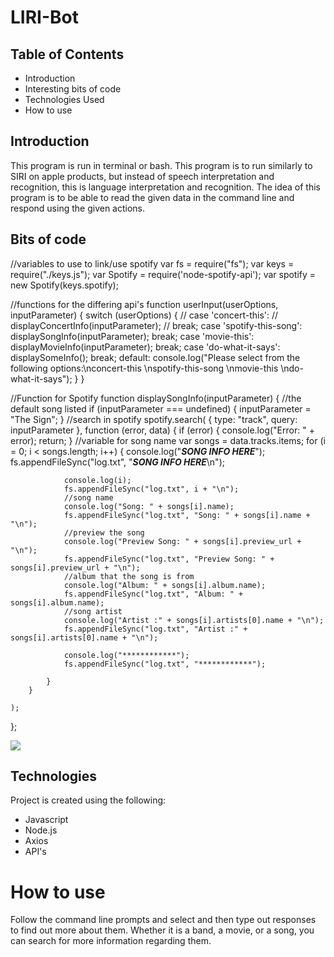 # LIRI-Bot

## Table of Contents
* Introduction
* Interesting bits of code
* Technologies Used
* How to use

## Introduction
This program is run in terminal or bash. This program is to run similarly to SIRI on apple products, but instead of speech interpretation and recognition, this is language interpretation and recognition. The idea of this program is to be able to read the given data in the command line and respond using the given actions.

## Bits of code 
//variables to use to link/use spotify
    var fs = require("fs");
    var keys = require("./keys.js");
    var Spotify = require('node-spotify-api');
    var spotify = new Spotify(keys.spotify);

//functions for the differing api's
function userInput(userOptions, inputParameter) {
    switch (userOptions) {
        // case 'concert-this':
        //     displayConcertInfo(inputParameter);
        //     break;
        case 'spotify-this-song':
            displaySongInfo(inputParameter);
            break;
        case 'movie-this':
            displayMovieInfo(inputParameter);
            break;
        case 'do-what-it-says':
            displaySomeInfo();
            break;
        default:
            console.log("Please select from the following options:\nconcert-this \nspotify-this-song \nmovie-this \ndo-what-it-says");
    }
}

//Function for Spotify
function displaySongInfo(inputParameter) {
    //the default song listed
    if (inputParameter === undefined) {
        inputParameter = "The Sign";
    }
    //search in spotify
    spotify.search(
        {
            type: "track",
            query: inputParameter
        },
        function (error, data) {
            if (error) {
                console.log("Error: " + error);
                return;
            }
            //variable for song name
            var songs = data.tracks.items;
            for (i = 0; i < songs.length; i++) {
                console.log("***SONG INFO HERE***");
                fs.appendFileSync("log.txt", "***SONG INFO HERE***\n");

                console.log(i);
                fs.appendFileSync("log.txt", i + "\n");
                //song name
                console.log("Song: " + songs[i].name);
                fs.appendFileSync("log.txt", "Song: " + songs[i].name + "\n");
                //preview the song
                console.log("Preview Song: " + songs[i].preview_url + "\n");
                fs.appendFileSync("log.txt", "Preview Song: " + songs[i].preview_url + "\n");
                //album that the song is from
                console.log("Album: " + songs[i].album.name);
                fs.appendFileSync("log.txt", "Album: " + songs[i].album.name);
                //song artist
                console.log("Artist :" + songs[i].artists[0].name + "\n");
                fs.appendFileSync("log.txt", "Artist :" + songs[i].artists[0].name + "\n");

                console.log("************");
                fs.appendFileSync("log.txt", "************");

            }
        }

    );
};

![](name-of-giphy.gif)
## Technologies
Project is created using the following:
* Javascript
* Node.js
* Axios
* API's

# How to use
Follow the command line prompts and select and then type out responses to find out more about them. Whether it is a band, a movie, or a song, you can search for more information regarding them. 

	